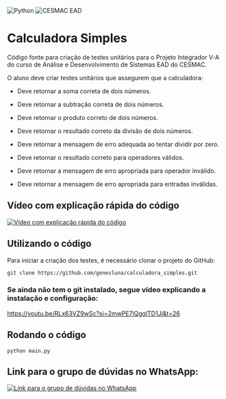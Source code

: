 ![Python](https://img.shields.io/badge/python-3670A0?style=for-the-badge&logo=python&logoColor=ffdd54) ![CESMAC EAD](https://res.cloudinary.com/dxylve8nt/image/upload/v1709508355/cesmac_ead_downloaded_logo_r7qz3z.jpg)

# Calculadora Simples

Código fonte para criação de testes unitários para o Projeto Integrador V-A do curso de Análise e Desenvolvimento de Sistemas EAD do CESMAC.

O aluno deve criar testes unitários que assegurem que a calculadora:

- Deve retornar a soma correta de dois números.

- Deve retornar a subtração correta de dois números.

- Deve retornar o produto correto de dois números.

- Deve retornar o resultado correto da divisão de dois números.

- Deve retornar a mensagem de erro adequada ao tentar dividir por zero.

- Deve retornar o resultado correto para operadores válidos.

- Deve retornar a mensagem de erro apropriada para operador inválido.

- Deve retornar a mensagem de erro apropriada para entradas inválidas.

## Vídeo com explicação rápida do código

[![Vídeo com explicação rápida do código](https://img.youtube.com/vi/zlgUhXHYINY/maxresdefault.jpg)](https://www.youtube.com/watch?v=zlgUhXHYINY)

## Utilizando o código

Para iniciar a criação dos testes, é necessário clonar o projeto do GitHub:

```shell
git clone https://github.com/genesluna/calculadora_simples.git
```

### Se ainda não tem o git instalado, segue vídeo explicando a instalação e configuração:
https://youtu.be/RLx63VZ9wSc?si=2mwPE7lQgqlTD1Jj&t=26

## Rodando o código

```shell
python main.py
```

## Link para o grupo de dúvidas no WhatsApp:

[![Link para o grupo de dúvidas no WhatsApp](https://res.cloudinary.com/dxylve8nt/image/upload/v1709516187/DSxOAUB0raA150_r9qyhw.png)](https://chat.whatsapp.com/Fbyekep2l9xG1Bpg9qZlCy)
